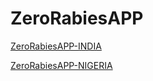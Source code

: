# ZeroRabiesAPP
 <a href="https://anyadoc.shinyapps.io/ZeroRabiesINDIA/" target="_blank">ZeroRabiesAPP-INDIA</a>

 <a href="https://anyadoc.shinyapps.io/ZeroRabiesNigeria/" target="_blank">ZeroRabiesAPP-NIGERIA</a>
